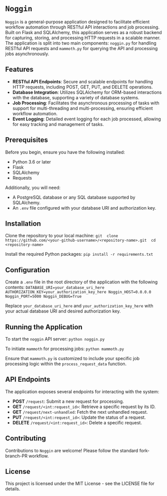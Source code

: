 
# `Noggin`

`Noggin` is a general-purpose application designed to facilitate efficient workflow automation through RESTful API interactions and job processing. Built on Flask and SQLAlchemy, this application serves as a robust backend for capturing, storing, and processing HTTP requests in a scalable manner. The application is split into two main components: `noggin.py` for handling RESTful API requests and `mammoth.py` for querying the API and processing jobs asynchronously.

## Features

-   **RESTful API Endpoints**: Secure and scalable endpoints for handling HTTP requests, including POST, GET, PUT, and DELETE operations.
-   **Database Integration**: Utilizes SQLAlchemy for ORM-based interactions with the database, supporting a variety of database systems.
-   **Job Processing**: Facilitates the asynchronous processing of tasks with support for multi-threading and multi-processing, ensuring efficient workflow automation.
-   **Event Logging**: Detailed event logging for each job processed, allowing for easy tracking and management of tasks.

## Prerequisites

Before you begin, ensure you have the following installed:

-   Python 3.6 or later
-   Flask
-   SQLAlchemy
-   Requests

Additionally, you will need:

-   A PostgreSQL database or any SQL database supported by SQLAlchemy.
-   An `.env` file configured with your database URI and authorization key.

## Installation

Clone the repository to your local machine:
`git  clone  https://github.com/<your-github-username>/<repository-name>.git  cd  <repository-name>`

Install the required Python packages:
`pip install -r requirements.txt`

## Configuration

Create a `.env` file in the root directory of the application with the following contents:
`DATABASE_URI=your_database_uri_here AUTHORIZATION_KEY=your_authorization_key_here Noggin_HOST=0.0.0.0 Noggin_PORT=5000 Noggin_DEBUG=True`

Replace `your_database_uri_here` and `your_authorization_key_here` with your actual database URI and desired authorization key.

## Running the Application

To start the `noggin` API server:
`python noggin.py`

To initiate `mammoth` for processing jobs:
`python mammoth.py`

Ensure that `mammoth.py` is customized to include your specific job processing logic within the `process_request_data` function.

## API Endpoints

The application exposes several endpoints for interacting with the system:

-   **POST** `/request`: Submit a new request for processing.
-   **GET** `/request/<int:request_id>`: Retrieve a specific request by its ID.
-   **GET** `/request/next-unhandled`: Fetch the next unhandled request.
-   **PUT** `/request/<int:request_id>`: Update the status of a request.
-   **DELETE** `/request/<int:request_id>`: Delete a specific request.

## Contributing

Contributions to `Noggin` are welcome! Please follow the standard fork-branch-PR workflow.

## License

This project is licensed under the MIT License - see the LICENSE file for details.